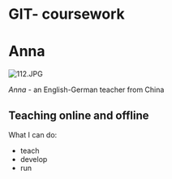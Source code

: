 # GIT- coursework
# Anna

![112.JPG](img/112.JPG)

*Anna* - an English-German teacher from China
## Teaching online and offline

What I can do:
* teach
* develop
* run


